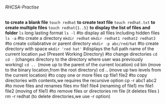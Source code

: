 ###### RHCSA-Practise
**to create a blank file**
```touch redhat```
**to create text file**
```touch redhat.txt```
**to create multiple files**
```touch redhat{1..5}```
**to display the list of files and folder**
```ls```
long lasting format
```ls -l```
#to display all files including hidden files
```ls -a```
#to create a directory
```mkdir redhat```
```mkdir redhat1 redhat2 redhat3```
#to create collabrative or parent directory
```mkdir -p abc/red/hat```
#to create directory with space
```mkdir 'red hat'```
#displays the full path name of the current location
```pwd``` (Present Working Directory)
#to change directories
```cd```
```cd -``` (changes directory to the directory where user was previously working)
```cd .. ```(move up to the parent of the current location)
cd bin (move to the binary location,from the root directory)
cd .. (move up two levels from the current location)
#to copy one or more files 
cp file1 file2
#to copy directories with contents,we requires the recursive option
cp -r abc1 abc2
#to move files and renames files
mv file1 file4 (renaming of file1)
mv file1 file2 (moving of file1)
#to remove files or directories
rm file (it deletes files )
rm -r redhat (to delete directories,we use -r option)
